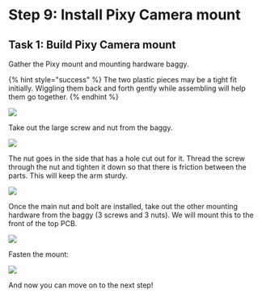 # Step 9: Install Pixy Camera mount

## Task 1: Build Pixy Camera mount

Gather the Pixy mount and mounting hardware baggy.

{% hint style="success" %}
The two plastic pieces may be a tight fit initially. Wiggling them back and forth gently while assembling will help them go together.
{% endhint %}

![](../../.gitbook/assets/IMG\_6036.JPEG)

Take out the large screw and nut from the baggy.&#x20;

![](../../.gitbook/assets/IMG\_6037.JPEG)

The nut goes in the side that has a hole cut out for it. Thread the screw through the nut and tighten it down so that there is friction between the parts. This will keep the arm sturdy.

![](../../.gitbook/assets/IMG\_6041.JPEG)

Once the main nut and bolt are installed, take out the other mounting hardware from the baggy (3 screws and 3 nuts). We will mount this to the front of the top PCB.

![](../../.gitbook/assets/IMG\_6043.JPEG)

Fasten the mount:

![](../../.gitbook/assets/IMG\_6044.JPEG)

And now you can move on to the next step!
